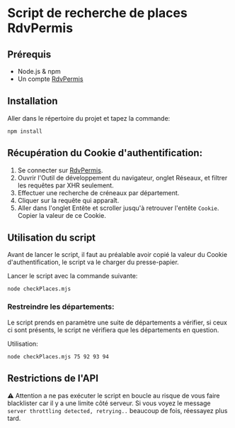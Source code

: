 # Script de recherche de places RdvPermis

## Prérequis
- Node.js & npm
- Un compte [RdvPermis](https://candidat.permisdeconduire.gouv.fr/)

## Installation
Aller dans le répertoire du projet et tapez la commande:
```
npm install
```

## Récupération du Cookie d'authentification:

1. Se connecter sur [RdvPermis](https://candidat.permisdeconduire.gouv.fr/).
2. Ouvrir l'Outil de développement du navigateur, onglet Réseaux, et filtrer les requêtes par XHR seulement.
3. Effectuer une recherche de créneaux par département.
4. Cliquer sur la requête qui apparaît.
5. Aller dans l'onglet Entête et scroller jusqu'à retrouver l'entête `Cookie`. Copier la valeur de ce Cookie.

## Utilisation du script
Avant de lancer le script, il faut au préalable avoir copié la valeur du Cookie d'authentification, le script va le charger du presse-papier.

Lancer le script avec la commande suivante:
```
node checkPlaces.mjs
```

### Restreindre les départements:
Le script prends en paramètre une suite de départements a vérifier, si ceux ci sont présents, le script ne vérifiera que les départements en question.

Utilisation:

```
node checkPlaces.mjs 75 92 93 94
```

## Restrictions de l'API
⚠️ Attention a ne pas exécuter le script en boucle au risque de vous faire blacklister car il y a une limite côté serveur. Si vous voyez le message `server throttling detected, retrying..` beaucoup de fois, réessayez plus tard.